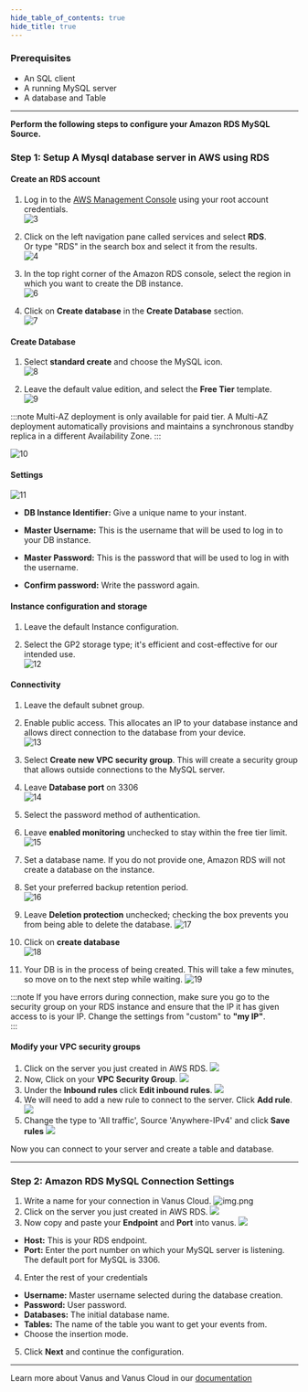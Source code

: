 ```yaml
--- 
hide_table_of_contents: true
hide_title: true
---
```


### Prerequisites

- An SQL client 
- A running MySQL server
- A database and Table

---

**Perform the following steps to configure your Amazon RDS MySQL Source.**

### Step 1: Setup A Mysql database server in AWS using RDS

#### Create an RDS account

1. Log in to the [AWS Management Console](https://aws.amazon.com/) using your root account credentials.  
![3](images/1.png)

2. Click on the left navigation pane called services and select **RDS**.  
Or type "RDS" in the search box and select it from the results.   
![4](images/2.png)   

3. In the top right corner of the Amazon RDS console, select the region in which you want to create the DB instance.   
![6](images/3.png)   

4. Click on **Create database** in the **Create Database** section.  
![7](images/4.png)   


#### Create Database

1. Select **standard create** and choose the MySQL icon.  
![8](images/5.png)

2. Leave the default value edition, and select the **Free Tier** template.   
![9](images/6.png)

:::note
Multi-AZ deployment is only available for paid tier. A Multi-AZ deployment automatically provisions and maintains a synchronous standby replica in a different Availability Zone.
:::

![10](images/7.png)   


#### Settings

![11](images/8.png)   
- **DB Instance Identifier:** Give a unique name to your instant.  

- **Master Username:** This is the username that will be used to log in to your DB instance.

- **Master Password:** This is the password that will be used to log in with the username.

- **Confirm password:** Write the password again.


#### Instance configuration and storage

1. Leave the default Instance configuration. 

2. Select the GP2 storage type; it's efficient and cost-effective for our intended use.  
![12](images/9.png)   


#### Connectivity

1. Leave the default subnet group.  

2. Enable public access. This allocates an IP to your database instance and allows direct connection to the database from your device.  
![13](images/10.png)

3. Select **Create new VPC security group**. This will create a security group that allows outside connections to the MySQL server.  

4. Leave **Database port** on 3306   
![14](images/11.png)   

5. Select the password method of authentication.   

6. Leave **enabled monitoring** unchecked to stay within the free tier limit.  
![15](images/12.png) 

7. Set a database name. If you do not provide one, Amazon RDS will not create a database on the instance.

8. Set your preferred backup retention period.  
![16](images/13.png)  

9. Leave **Deletion protection** unchecked; checking the box prevents you from being able to delete the database.
![17](images/14.png)

10. Click on **create database**  
![18](images/15.png)   

11. Your DB is in the process of being created. This will take a few minutes, so move on to the next step while waiting.
    ![19](images/16.png)   

:::note
If you have errors during connection, make sure you go to the security group on your RDS instance and ensure that the IP it has given access to is your IP. Change the settings from "custom" to **"my IP"**.    
:::


#### Modify your VPC security groups

1. Click on the server you just created in AWS RDS.
![](images/17.png)
2. Now, Click on your **VPC Security Group**.
![](images/18.png)
3. Under the **Inbound rules** click **Edit inbound rules**.
![](images/19.png)
4. We will need to add a new rule to connect to the server. Click **Add rule**.
![](images/20.png)
5. Change the type to 'All traffic', Source 'Anywhere-IPv4' and click **Save rules**
![](images/21.png)

Now you can connect to your server and create a table and database. 

---

### Step 2: Amazon RDS MySQL Connection Settings
1. Write a name for your connection in Vanus Cloud.
![img.png](images/name.png)
2. Click on the server you just created in AWS RDS.
![](images/23.png)
3. Now copy and paste your **Endpoint** and **Port** into vanus.
![](images/24.png)
- **Host:** This is your RDS endpoint.
- **Port:** Enter the port number on which your MySQL server is listening. The default port for MySQL is 3306.
4. Enter the rest of your credentials
- **Username:** Master username selected during the database creation.
- **Password:** User password.
- **Databases:** The initial database name.
- **Tables:** The name of the table you want to get your events from.
- Choose the insertion mode.
5. Click **Next** and continue the configuration.

---

Learn more about Vanus and Vanus Cloud in our [documentation](https://docs.vanus.ai/getting-started/what-is-vanus)
